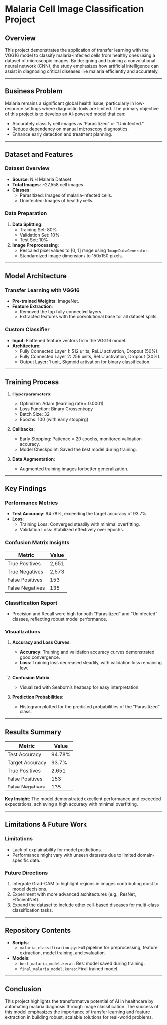 # **Malaria Cell Image Classification Project**

## **Overview**
This project demonstrates the application of transfer learning with the VGG16 model to classify malaria-infected cells from healthy ones using a dataset of microscopic images. By designing and training a convolutional neural network (CNN), the study emphasizes how artificial intelligence can assist in diagnosing critical diseases like malaria efficiently and accurately.

---

## **Business Problem**
Malaria remains a significant global health issue, particularly in low-resource settings where diagnostic tools are limited. The primary objective of this project is to develop an AI-powered model that can:
- Accurately classify cell images as “Parasitized” or “Uninfected.”
- Reduce dependency on manual microscopy diagnostics.
- Enhance early detection and treatment planning.

---

## **Dataset and Features**

### **Dataset Overview**
- **Source**: NIH Malaria Dataset
- **Total Images**: ~27,558 cell images  
- **Classes**:  
  - Parasitized: Images of malaria-infected cells.  
  - Uninfected: Images of healthy cells.  

### **Data Preparation**
1. **Data Splitting**:
   - Training Set: 80%  
   - Validation Set: 10%  
   - Test Set: 10%  
2. **Image Preprocessing**:
   - Rescaled pixel values to [0, 1] range using `ImageDataGenerator`.  
   - Standardized image dimensions to 150x150 pixels.  

---

## **Model Architecture**

### **Transfer Learning with VGG16**
- **Pre-trained Weights**: ImageNet.  
- **Feature Extraction**:
  - Removed the top fully connected layers.  
  - Extracted features with the convolutional base for all dataset splits.  

### **Custom Classifier**
- **Input**: Flattened feature vectors from the VGG16 model.  
- **Architecture**:
  - Fully Connected Layer 1: 512 units, ReLU activation, Dropout (50%).  
  - Fully Connected Layer 2: 256 units, ReLU activation, Dropout (30%).  
  - Output Layer: 1 unit, Sigmoid activation for binary classification.  

---

## **Training Process**

1. **Hyperparameters**:
   - Optimizer: Adam (learning rate = 0.0001)  
   - Loss Function: Binary Crossentropy  
   - Batch Size: 32  
   - Epochs: 100 (with early stopping)  

2. **Callbacks**:
   - Early Stopping: Patience = 20 epochs, monitored validation accuracy.  
   - Model Checkpoint: Saved the best model during training.  

3. **Data Augmentation**:
   - Augmented training images for better generalization.  

---

## **Key Findings**

### **Performance Metrics**
- **Test Accuracy**: 94.78%, exceeding the target accuracy of 93.7%.  
- **Loss**:
  - Training Loss: Converged steadily with minimal overfitting.  
  - Validation Loss: Stabilized effectively over epochs.  

### **Confusion Matrix Insights**
| **Metric**         | **Value**   |
|---------------------|-------------|
| True Positives      | 2,651       |
| True Negatives      | 2,573       |
| False Positives     | 153         |
| False Negatives     | 135         |

### **Classification Report**
- Precision and Recall were high for both “Parasitized” and “Uninfected” classes, reflecting robust model performance.

### **Visualizations**
1. **Accuracy and Loss Curves**:
   - **Accuracy**: Training and validation accuracy curves demonstrated good convergence.  
   - **Loss**: Training loss decreased steadily, with validation loss remaining low.  

2. **Confusion Matrix**:
   - Visualized with Seaborn’s heatmap for easy interpretation.  

3. **Prediction Probabilities**:
   - Histogram plotted for the predicted probabilities of the “Parasitized” class.  

---

## **Results Summary**

| **Metric**         | **Value**   |
|---------------------|-------------|
| Test Accuracy       | 94.78%      |
| Target Accuracy     | 93.7%       |
| True Positives      | 2,651       |
| False Positives     | 153         |
| False Negatives     | 135         |

**Key Insight**: The model demonstrated excellent performance and exceeded expectations, achieving a high accuracy with minimal overfitting.

---

## **Limitations & Future Work**

### **Limitations**
- Lack of explainability for model predictions.  
- Performance might vary with unseen datasets due to limited domain-specific data.  

### **Future Directions**
1. Integrate Grad-CAM to highlight regions in images contributing most to model decisions.  
2. Experiment with more advanced architectures (e.g., ResNet, EfficientNet).  
3. Expand the dataset to include other cell-based diseases for multi-class classification tasks.  

---

## **Repository Contents**

- **Scripts**:
  - `malaria_classification.py`: Full pipeline for preprocessing, feature extraction, model training, and evaluation.  
- **Models**:
  - `best_malaria_model.keras`: Best model saved during training.  
  - `final_malaria_model.keras`: Final trained model.  

---

## **Conclusion**
This project highlights the transformative potential of AI in healthcare by automating malaria diagnosis through image classification. The success of this model emphasizes the importance of transfer learning and feature extraction in building robust, scalable solutions for real-world problems.
